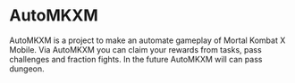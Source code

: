 # AutoMKXM
AutoMKXM is a project to make an automate gameplay of Mortal Kombat X Mobile. Via AutoMKXM you can claim your rewards from tasks, pass challenges and fraction fights. In the future  AutoMKXM will can pass dungeon.
